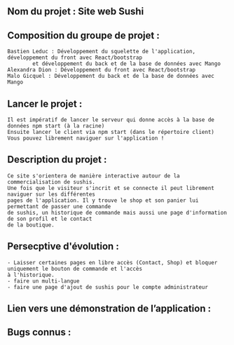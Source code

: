 ## Nom du projet : Site web Sushi

## Composition du groupe de projet : 
	Bastien Leduc : Développement du squelette de l'application, développement du front avec React/bootstrap 
			et développement du back et de la base de données avec Mango
	Alexandra Dion : Développement du front avec React/bootstrap
	Malo Gicquel : Développement du back et de la base de données avec Mango

## Lancer le projet : 
	Il est impératif de lancer le serveur qui donne accès à la base de données npm start (à la racine)
	Ensuite lancer le client via npm start (dans le répertoire client)
	Vous pouvez librement naviguer sur l'application !

## Description du projet : 
	Ce site s'orientera de manière interactive autour de la commercialisation de sushis.
	Une fois que le visiteur s'incrit et se connecte il peut librement naviguer sur les différentes 
	pages de l'application. Il y trouve le shop et son panier lui permettant de passer une commande
	de sushis, un historique de commande mais aussi une page d'information de son profil et le contact
	de la boutique. 

## Persecptive d'évolution : 
	- Laisser certaines pages en libre accès (Contact, Shop) et bloquer uniquement le bouton de commande et l'accès
	à l'historique.
	- faire un multi-langue
	- faire une page d'ajout de sushis pour le compte administrateur
 
## Lien vers une démonstration de l’application : 

## Bugs connus : 
